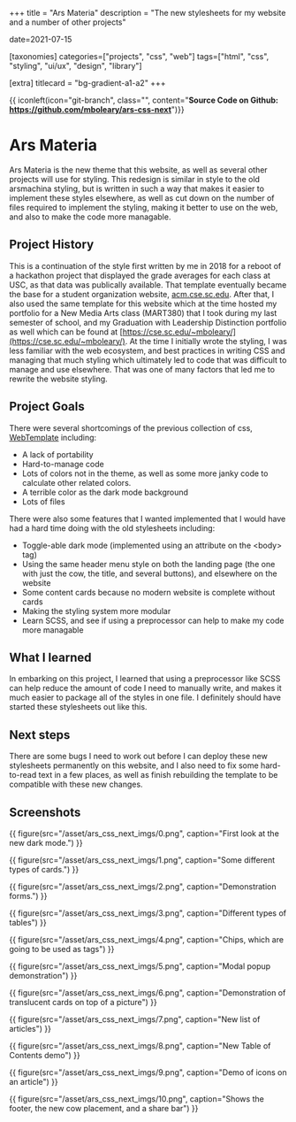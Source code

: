 +++
title = "Ars Materia"
description = "The new stylesheets for my website and a number of other projects"

date=2021-07-15

[taxonomies]
categories=["projects", "css", "web"]
tags=["html", "css", "styling", "ui/ux", "design", "library"]

[extra]
titlecard = "bg-gradient-a1-a2"
+++

{{ iconleft(icon="git-branch", class="", content="<b>Source Code on Github: <a href='https://github.com/mboleary/ars-css-next'>https://github.com/mboleary/ars-css-next</a></b>")}}
# Ars Materia

Ars Materia is the new theme that this website, as well as several other projects will use for styling. This redesign is similar in style to the old arsmachina styling, but is written in such a way that makes it easier to implement these styles elsewhere, as well as cut down on the number of files required to implement the styling, making it better to use on the web, and also to make the code more managable.

## Project History

This is a continuation of the style first written by me in 2018 for a reboot of a hackathon project that displayed the grade averages for each class at USC, as that data was publically available. That template eventually became the base for a student organization website, [acm.cse.sc.edu](https://web.archive.org/web/20191101120834/http://acm.cse.sc.edu/). After that, I also used the same template for this website which at the time hosted my portfolio for a New Media Arts class (MART380) that I took during my last semester of school, and my Graduation with Leadership Distinction portfolio as well which can be found at [https://cse.sc.edu/~mboleary/](https://cse.sc.edu/~mboleary/). At the time I initially wrote the styling, I was less familiar with the web ecosystem, and best practices in writing CSS and managing that much styling which ultimately led to code that was difficult to manage and use elsewhere. That was one of many factors that led me to rewrite the website styling.

## Project Goals

There were several shortcomings of the previous collection of css, [WebTemplate](https://github.com/Nesdood007/WebsiteTemplate) including:

- A lack of portability
- Hard-to-manage code
- Lots of colors not in the theme, as well as some more janky code to calculate other related colors.
- A terrible color as the dark mode background
- Lots of files

There were also some features that I wanted implemented that I would have had a hard time doing with the old stylesheets including:

- Toggle-able dark mode (implemented using an attribute on the &lt;body&gt; tag)
- Using the same header menu style on both the landing page (the one with just the cow, the title, and several buttons), and elsewhere on the website
- Some content cards because no modern website is complete without cards
- Making the styling system more modular
- Learn SCSS, and see if using a preprocessor can help to make my code more managable

## What I learned

In embarking on this project, I learned that using a preprocessor like SCSS can help reduce the amount of code I need to manually write, and makes it much easier to package all of the styles in one file. I definitely should have started these stylesheets out like this.

## Next steps

There are some bugs I need to work out before I can deploy these new stylesheets permanently on this website, and I also need to fix some hard-to-read text in a few places, as well as finish rebuilding the template to be compatible with these new changes.

## Screenshots

{{ figure(src="/asset/ars_css_next_imgs/0.png", caption="First look at the new dark mode.") }}

{{ figure(src="/asset/ars_css_next_imgs/1.png", caption="Some different types of cards.") }}

{{ figure(src="/asset/ars_css_next_imgs/2.png", caption="Demonstration forms.") }}

{{ figure(src="/asset/ars_css_next_imgs/3.png", caption="Different types of tables") }}

{{ figure(src="/asset/ars_css_next_imgs/4.png", caption="Chips, which are going to be used as tags") }}

{{ figure(src="/asset/ars_css_next_imgs/5.png", caption="Modal popup demonstration") }}

{{ figure(src="/asset/ars_css_next_imgs/6.png", caption="Demonstration of translucent cards on top of a picture") }}

{{ figure(src="/asset/ars_css_next_imgs/7.png", caption="New list of articles") }}

{{ figure(src="/asset/ars_css_next_imgs/8.png", caption="New Table of Contents demo") }}

{{ figure(src="/asset/ars_css_next_imgs/9.png", caption="Demo of icons on an article") }}

{{ figure(src="/asset/ars_css_next_imgs/10.png", caption="Shows the footer, the new cow placement, and a share bar") }}